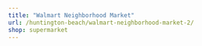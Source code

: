 ```yaml
---
title: "Walmart Neighborhood Market"
url: /huntington-beach/walmart-neighborhood-market-2/
shop: supermarket
---
```

